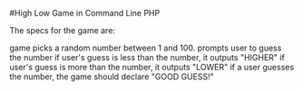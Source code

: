 #High Low Game in Command Line PHP

The specs for the game are:

game picks a random number between 1 and 100.
prompts user to guess the number
if user's guess is less than the number, it outputs "HIGHER"
if user's guess is more than the number, it outputs "LOWER"
if a user guesses the number, the game should declare "GOOD GUESS!"
